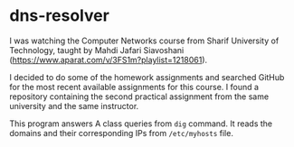 # dns-resolver
I was watching the Computer Networks course from Sharif University of Technology, taught by Mahdi Jafari Siavoshani  (https://www.aparat.com/v/3FS1m?playlist=1218061).

I decided to do some of the homework assignments and searched GitHub for the most recent available assignments for this course. I found a repository containing the second practical assignment from the same university and the same instructor.

This program answers A class queries from `dig` command. It reads the domains and their corresponding IPs from `/etc/myhosts` file.
